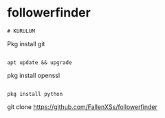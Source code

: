 # followerfinder
```
# KURULUM 
  ```

Pkg install git 
  ```

apt update && upgrade
   ```

pkg install openssl
   ```

pkg install python 
   ```
git clone https://github.com/FallenXSs/followerfinder

